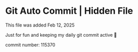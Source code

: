 # Git Auto Commit | Hidden File

This file was added Feb 12, 2025

Just for fun and keeping my daily git commit active 🤪

commit number: 115370
